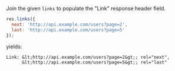 Join the given `links` to populate the "Link" response header field.

```js
res.links({
  next: 'http://api.example.com/users?page=2',
  last: 'http://api.example.com/users?page=5'
});
```
yields:

```
Link: &lt;http://api.example.com/users?page=2&gt;; rel="next", 
      &lt;http://api.example.com/users?page=5&gt;; rel="last"
```
